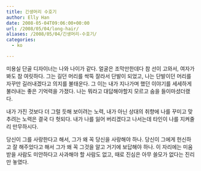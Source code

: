 ```yaml
---
title: 긴생머리 수호기
author: Elly Han
date: 2008-05-04T09:06:00+00:00
url: /2008/05/04/long-hair/
aliases: /2008/05/04/긴생머리-수호기/
categories:
  - ko

---
```

미용실 단골 디자이너는 나와 나이가 같다. 얼굴은 조막만한데다 참 선이 고와서, 여자가 봐도 참 여릿하다. 그는 길던 머리를 싹뚝 잘라서 단발이 되었고, 나는 단발이던 머리를 자꾸만 길러내겠다고 의지를 불태운다. 그 이는 내가 지나가며 했던 이야기를 세세하게 불러내는 좋은 기억력을 가졌다. 나는 뭐라고 대답해야할지 모르고 숨을 들이마셨더랬다.

내가 가진 것보다 더 그럴 듯해 보이려는 노력, 내가 아닌 상대의 취향에 나를 꾸미고 맞추려는 노력은 결국 다 헛되다. 내가 나를 잃어 버리겠다고 나서는데 타인이 나를 지켜줄 리 만무하시다.

당신이 그를 사랑한다고 해서, 그가 왜 꼭 당신을 사랑해야 하나. 당신이 그에게 헌신하고 잘 해주었다고 해서 그가 왜 꼭 그것을 알고 거기에 보답해야 하나. 이 자리에는 미움받을 사람도 미안하다고 사과해야 할 사람도 없고, 때로 진심은 아무 쓸모가 없다는 진리만 놓였다.